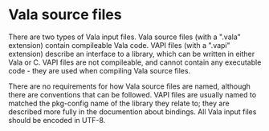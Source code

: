 

Vala source files
=================

There are two types of Vala input files. Vala source files (with a
".vala" extension) contain compileable Vala code. VAPI files (with a
".vapi" extension) describe an interface to a library, which can be written in either Vala or C. VAPI files are not compileable, and cannot contain any executable code - they are used when compiling Vala source files.

There are no requirements for how Vala source files are named, although there are conventions that can be followed. VAPI files are usually named to matched the pkg-config name of the library they relate to; they are described more fully in the documention about bindings. All Vala input files should be encoded in UTF-8.

